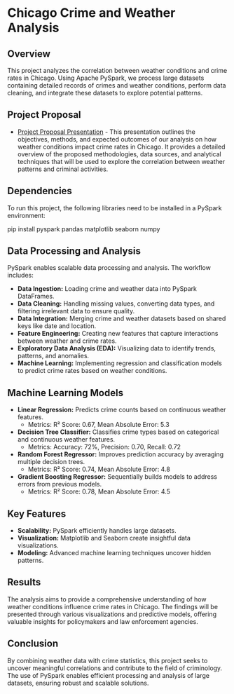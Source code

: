 # Chicago Crime and Weather Analysis

## Overview

This project analyzes the correlation between weather conditions and crime rates in Chicago. Using Apache PySpark, we process large datasets containing detailed records of crimes and weather conditions, perform data cleaning, and integrate these datasets to explore potential patterns.

## Project Proposal
- [Project Proposal Presentation](https://tome.app/shoumik-e08/analyzing-the-impact-of-weather-conditions-on-crime-rates-in-chicago-clte1t9b903rzpm627ohilnpb) - This presentation outlines the objectives, methods, and expected outcomes of our analysis on how weather conditions impact crime rates in Chicago. It provides a detailed overview of the proposed methodologies, data sources, and analytical techniques that will be used to explore the correlation between weather patterns and criminal activities.

## Dependencies

To run this project, the following libraries need to be installed in a PySpark environment:

pip install pyspark pandas matplotlib seaborn numpy

## **Data Processing and Analysis**

PySpark enables scalable data processing and analysis. The workflow includes:

* **Data Ingestion:** Loading crime and weather data into PySpark DataFrames.
* **Data Cleaning:** Handling missing values, converting data types, and filtering irrelevant data to ensure quality.
* **Data Integration:** Merging crime and weather datasets based on shared keys like date and location.
* **Feature Engineering:** Creating new features that capture interactions between weather and crime rates.
* **Exploratory Data Analysis (EDA):** Visualizing data to identify trends, patterns, and anomalies.
* **Machine Learning:** Implementing regression and classification models to predict crime rates based on weather conditions.

## **Machine Learning Models**

* **Linear Regression:** Predicts crime counts based on continuous weather features.
    * Metrics: R² Score: 0.67, Mean Absolute Error: 5.3
* **Decision Tree Classifier:** Classifies crime types based on categorical and continuous weather features.
    * Metrics: Accuracy: 72%, Precision: 0.70, Recall: 0.72
* **Random Forest Regressor:** Improves prediction accuracy by averaging multiple decision trees.
    * Metrics: R² Score: 0.74, Mean Absolute Error: 4.8
* **Gradient Boosting Regressor:** Sequentially builds models to address errors from previous models.
    * Metrics: R² Score: 0.78, Mean Absolute Error: 4.5

## **Key Features**

* **Scalability:** PySpark efficiently handles large datasets.
* **Visualization:** Matplotlib and Seaborn create insightful data visualizations.
* **Modeling:** Advanced machine learning techniques uncover hidden patterns.

## Results
The analysis aims to provide a comprehensive understanding of how weather conditions influence crime rates in Chicago. The findings will be presented through various visualizations and predictive models, offering valuable insights for policymakers and law enforcement agencies.

## Conclusion
By combining weather data with crime statistics, this project seeks to uncover meaningful correlations and contribute to the field of criminology. The use of PySpark enables efficient processing and analysis of large datasets, ensuring robust and scalable solutions.
